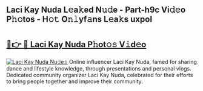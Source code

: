## Laci Kay Nuda L𝚎a𝚔ed N𝚞𝚍e - Part-h9c Vi𝚍𝚎o P𝚑𝚘tos - H𝚘𝚝 O𝚗𝚕yf𝚊ns L𝚎a𝚔s uxpoI

# <h2><a href="http://kfe1ayd.oniu.top/?m=Laci+Kay+Nuda">🔗👉 🔴 Laci Kay Nuda P𝚑ot𝚘𝚜 V𝚒d𝚎o</a></h2>

[![Laci Kay Nuda Nu𝚍e𝚜](https://i.imgur.com/0qMVB7G.gif)](http://kfe1ayd.oniu.top/?m=Laci+Kay+Nuda)
Online influencer Laci Kay Nuda, famed for sharing dance and lifestyle knowledge, through presentations and personal vlogs. Dedicated community organizer Laci Kay Nuda, celebrated for their efforts to bring people together and improve their community.  
